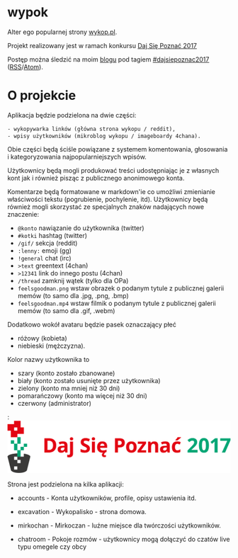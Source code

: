 # wypok
Alter ego popularnej strony [wykop.pl](http://www.wykop.pl).

Projekt realizowany jest w ramach konkursu [Daj Się Poznać 2017](http://dajsiepoznac.pl)

Postęp można śledzić na moim [blogu](https://arturtamborski.pl/) pod tagiem [#dajsiepoznac2017](https://arturtamborski.pl/tags/dajsiepoznac2017) ([RSS](https://arturtamborski.pl/tags/dajsiepoznac2017/feed)/[Atom](https://arturtamborski.pl/tags/dajsiepoznac2017/atom)).



# O projekcie

Aplikacja będzie podzielona na dwie części:

    - wykopywarka linków (główna strona wykopu / reddit),
    - wpisy użytkowników (mikroblog wykopu / imageboardy 4chana).

Obie części będą ściśle powiązane z systemem komentowania, głosowania i kategoryzowania najpopularniejszych wpisów.

Użytkownicy będą mogli produkować treści udostępniając je z własnych kont jak i również pisząc z publicznego anonimowego konta.

Komentarze będą formatowane w markdown'ie co umożliwi zmienianie właściwości tekstu (pogrubienie, pochylenie, itd). Użytkownicy będą również mogli skorzystać ze specjalnych znaków nadających nowe znaczenie:
  - `@konto`    nawiązanie do użytkownika (twitter)
  - `#kotki` hashtag (twitter)
  - `/gif/` sekcja (reddit)
  - `:lenny:` emoji (gg)
  - `!general` chat (irc)
  - `>text` greentext (4chan)
  - `>12341` link do innego postu (4chan)
  - `/thread` zamknij wątek (tylko dla OPa)
  - `feelsgoodman.png` wstaw obrazek o podanym tytule z publicznej galerii memów (to samo dla .jpg, .png, .bmp)
  - `feelsgoodman.mp4` wstaw filmik o podanym tytule z publicznej galerii memów (to samo dla .gif, .webm)

Dodatkowo wokół avataru będzie pasek oznaczający płeć
  - różowy (kobieta)
  - niebieski (mężczyzna).

Kolor nazwy użytkownika to
  - szary (konto zostało zbanowane)
  - biały (konto zostało usunięte przez użytkownika)
  - zielony (konto ma mniej niż 30 dni)
  - pomarańczowy (konto ma więcej niż 30 dni)
  - czerwony (administrator)



:![logo konkursu](https://github.com/arturtamborski/wypok/raw/master/logo.png)

Strona jest podzielona na kilka aplikacji:
  - accounts - Konta użytkowników, profile, opisy ustawienia itd.

  - excavation - Wykopalisko - strona domowa.

  - mirkochan - Mirkoczan - luźne miejsce dla twórczości użytkowników.

  - chatroom - Pokoje rozmów - użytkownicy mogą dołączyć do czatów live typu omegele czy obcy
